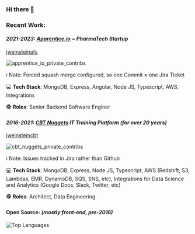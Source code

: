 ### Hi there 👋

<!--
**josher19/josher19** is a ✨ _special_ ✨ repository because its `README.md` (this file) appears on your GitHub profile.

Here are some ideas to get you started:

- 🔭 I’m currently working on ...
- 🌱 I’m currently learning ...
- 👯 I’m looking to collaborate on ...
- 🤔 I’m looking for help with ...
- 💬 Ask me about ...
- 📫 How to reach me: ...
- 😄 Pronouns: ...
- ⚡ Fun fact: ...

#### Personal:


![GitHub stats](https://github-readme-stats.vercel.app/api?username=josher19&show_icons=true&count_private=true&include_all_commits=true&border_radius=15)

#### Work _(before July 2021)_:

![GitHub stats](https://github-readme-stats.vercel.app/api?username=jweinsteinafs&show_icons=true&count_private=true&hide_title=true&border_radius=15)

![GitHub stats](https://github-readme-stats.vercel.app/api?username=josher19&show_icons=true&count_private=true&hide_title=true&border_radius=15&rank_icon=github&hide_rank=true&show_icons=true)

-->

### Recent Work:

#### _2021-2023: [Apprentice.io](https://apprentice.io) ~ PharmaTech Startup_

[jweinsteinafs](https://github.com/jweinsteinafs?tab=overview&from=2022-12-01&to=2022-12-31)

![apprentice_io_private_contribs](https://github.com/josher19/josher19/assets/175075/3c31cf50-d9ea-49eb-9195-0dd4dc85b654)

ℹ️ Note: Forced squash merge configured, so one Commit &asymp; one Jira Ticket

💻 **Tech Stack**: MongoDB, Express, Angular, Node JS, Typescript, AWS, Integrations

🕵️ **Roles**: Senior Backend Software Enginer

#### _2016-2021: [CBT Nuggets](https://cbtnuggets.com) IT Training Platform (for over 20 years)_

[jweinsteincbt](https://github.com/jweinsteincbt?tab=overview&from=2020-12-01&to=2020-12-31)

![cbt_nuggets_private_contribs](https://github.com/josher19/josher19/assets/175075/94abe5ae-c194-4bac-9b5f-99c0d699fb68)

ℹ️ Note: Issues tracked in Jira rather than Github

💻 **Tech Stack**: MongoDB, Express, Node JS, Typescript, AWS (Redshift, S3, Lambdas, EMR, DynamoDB, SQS, SNS, etc), Integrations for Data Science and Analytics (Google Docs, Slack, Twitter, etc)

🕵️ **Roles**: Architect, Data Engineering

#### Open Source: _(mostly front-end, pre-2016)_

![Top Languages](https://github-readme-stats.vercel.app/api/top-langs/?username=josher19&layout=compact&langs_count=6&border_radius=15&count_private=true)
